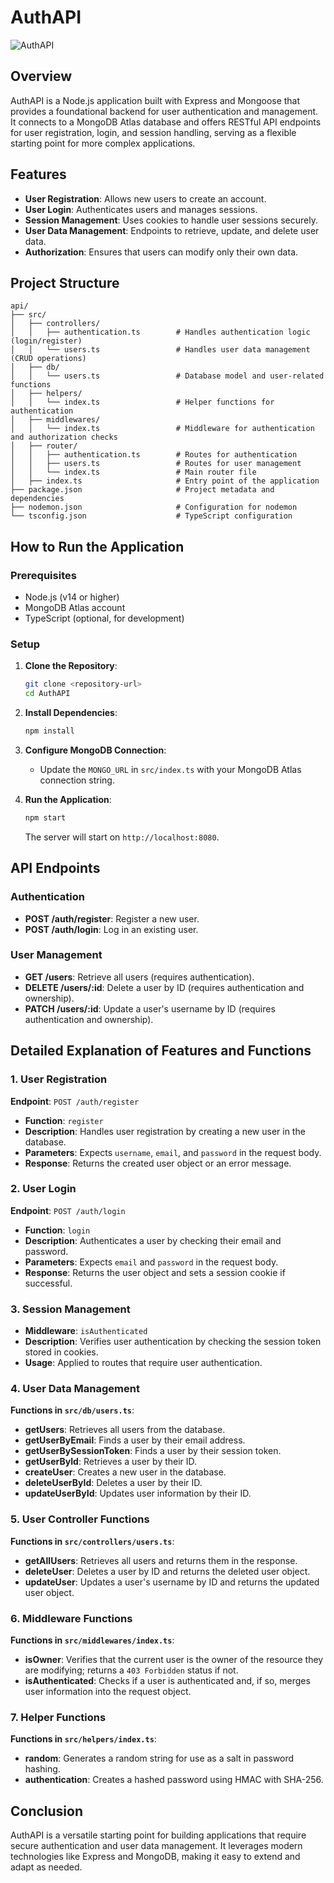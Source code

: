 # AuthAPI
![AuthAPI](https://github.com/ARH-MNAJS/AuthAPI/blob/master/cover.png?raw=true)
## Overview

AuthAPI is a Node.js application built with Express and Mongoose that provides a foundational backend for user authentication and management. It connects to a MongoDB Atlas database and offers RESTful API endpoints for user registration, login, and session handling, serving as a flexible starting point for more complex applications.

## Features

- **User Registration**: Allows new users to create an account.
- **User Login**: Authenticates users and manages sessions.
- **Session Management**: Uses cookies to handle user sessions securely.
- **User Data Management**: Endpoints to retrieve, update, and delete user data.
- **Authorization**: Ensures that users can modify only their own data.

## Project Structure

```plaintext
api/
├── src/
│   ├── controllers/
│   │   ├── authentication.ts        # Handles authentication logic (login/register)
│   │   └── users.ts                 # Handles user data management (CRUD operations)
│   ├── db/
│   │   └── users.ts                 # Database model and user-related functions
│   ├── helpers/
│   │   └── index.ts                 # Helper functions for authentication
│   ├── middlewares/
│   │   └── index.ts                 # Middleware for authentication and authorization checks
│   ├── router/
│   │   ├── authentication.ts        # Routes for authentication
│   │   ├── users.ts                 # Routes for user management
│   │   └── index.ts                 # Main router file
│   ├── index.ts                     # Entry point of the application
├── package.json                     # Project metadata and dependencies
├── nodemon.json                     # Configuration for nodemon
└── tsconfig.json                    # TypeScript configuration
```

## How to Run the Application

### Prerequisites

- Node.js (v14 or higher)
- MongoDB Atlas account
- TypeScript (optional, for development)

### Setup

1. **Clone the Repository**:
   ```bash
   git clone <repository-url>
   cd AuthAPI
   ```

2. **Install Dependencies**:
   ```bash
   npm install
   ```

3. **Configure MongoDB Connection**:
   - Update the `MONGO_URL` in `src/index.ts` with your MongoDB Atlas connection string.

4. **Run the Application**:
   ```bash
   npm start
   ```

   The server will start on `http://localhost:8080`.

## API Endpoints

### Authentication

- **POST /auth/register**: Register a new user.
- **POST /auth/login**: Log in an existing user.

### User Management

- **GET /users**: Retrieve all users (requires authentication).
- **DELETE /users/:id**: Delete a user by ID (requires authentication and ownership).
- **PATCH /users/:id**: Update a user's username by ID (requires authentication and ownership).

## Detailed Explanation of Features and Functions

### 1. User Registration

**Endpoint**: `POST /auth/register`

- **Function**: `register`
- **Description**: Handles user registration by creating a new user in the database.
- **Parameters**: Expects `username`, `email`, and `password` in the request body.
- **Response**: Returns the created user object or an error message.

### 2. User Login

**Endpoint**: `POST /auth/login`

- **Function**: `login`
- **Description**: Authenticates a user by checking their email and password.
- **Parameters**: Expects `email` and `password` in the request body.
- **Response**: Returns the user object and sets a session cookie if successful.

### 3. Session Management

- **Middleware**: `isAuthenticated`
- **Description**: Verifies user authentication by checking the session token stored in cookies.
- **Usage**: Applied to routes that require user authentication.

### 4. User Data Management

**Functions in `src/db/users.ts`**:

- **getUsers**: Retrieves all users from the database.
- **getUserByEmail**: Finds a user by their email address.
- **getUserBySessionToken**: Finds a user by their session token.
- **getUserById**: Retrieves a user by their ID.
- **createUser**: Creates a new user in the database.
- **deleteUserById**: Deletes a user by their ID.
- **updateUserById**: Updates user information by their ID.

### 5. User Controller Functions

**Functions in `src/controllers/users.ts`**:

- **getAllUsers**: Retrieves all users and returns them in the response.
- **deleteUser**: Deletes a user by ID and returns the deleted user object.
- **updateUser**: Updates a user's username by ID and returns the updated user object.

### 6. Middleware Functions

**Functions in `src/middlewares/index.ts`**:

- **isOwner**: Verifies that the current user is the owner of the resource they are modifying; returns a `403 Forbidden` status if not.
- **isAuthenticated**: Checks if a user is authenticated and, if so, merges user information into the request object.

### 7. Helper Functions

**Functions in `src/helpers/index.ts`**:

- **random**: Generates a random string for use as a salt in password hashing.
- **authentication**: Creates a hashed password using HMAC with SHA-256.

## Conclusion

AuthAPI is a versatile starting point for building applications that require secure authentication and user data management. It leverages modern technologies like Express and MongoDB, making it easy to extend and adapt as needed. 
